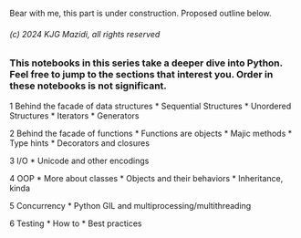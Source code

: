 Bear with me, this part is under construction. Proposed outline below. 

###### (c) 2024 KJG Mazidi, all rights reserved

### This notebooks in this series take a deeper dive into Python. Feel free to jump to the sections that interest you. Order in these notebooks is not significant.

1 Behind the facade of data structures
	* Sequential Structures
	* Unordered Structures
	* Iterators
	* Generators
	
2 Behind the facade of functions
	* Functions are objects
	* Majic methods
	* Type hints
	* Decorators and closures

3 I/O
	* Unicode and other encodings

4 OOP
	* More about classes
	* Objects and their behaviors
	* Inheritance, kinda

5 Concurrency
	* Python GIL and multiprocessing/multithreading


6 Testing
	* How to
	* Best practices
